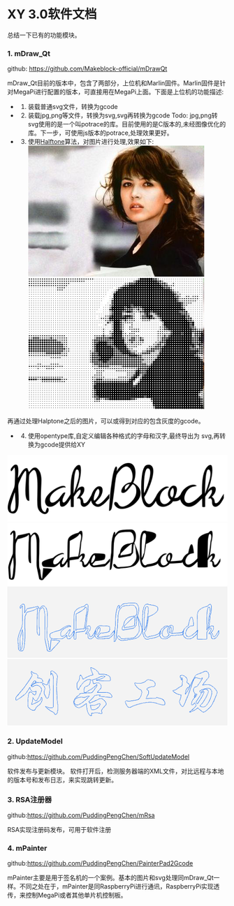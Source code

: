 
# XY 3.0软件文档


总结一下已有的功能模块。

### 1. mDraw_Qt
github: https://github.com/Makeblock-official/mDrawQt

mDraw_Qt目前的版本中，包含了两部分，上位机和Marlin固件。Marlin固件是针对MegaPi进行配置的版本，可直接用在MegaPi上面。下面是上位机的功能描述:

- 1. 装载普通svg文件，转换为gcode

- 2. 装载jpg,png等文件，转换为svg,svg再转换为gcode
     Todo:  jpg,png转svg使用的是一个叫potrace的库。目前使用的是C版本的,未经图像优化的库。下一步，可使用js版本的potrace,处理效果更好。

- 3. 使用[Halftone](http://www.cse.cuhk.edu.hk/~ttwong/papers/structurehalftone/structurehalftone.html)算法，对图片进行处理,效果如下:
 ![原图][1]  ![处理后][2]

再通过处理Halptone之后的图片，可以或得到对应的包含灰度的gcode。

- 4. 使用opentype库,自定义编辑各种格式的字母和汉字,最终导出为      svg,再转换为gcode提供给XY

![原][3]
![定制][4]
![线路][5]
![中文][6]

### 2. UpdateModel
github:https://github.com/PuddingPengChen/SoftUpdateModel

软件发布与更新模块。
软件打开后，检测服务器端的XML文件，对比远程与本地的版本号和发布日志，来实现跳转更新。

### 3. RSA注册器
github:https://github.com/PuddingPengChen/mRsa

RSA实现注册码发布，可用于软件注册

### 4. mPainter
github:https://github.com/PuddingPengChen/PainterPad2Gcode

mPainter主要是用于签名机的一个案例。基本的图片和svg处理同mDraw_Qt一样。不同之处在于，mPainter是同RaspberryPi进行通讯，RaspberryPi实现透传，来控制MegaPi或者其他单片机控制板。

  [1]: ./image/temp.png "temp.png"
  [2]: ./image/hi.png "hi.png"
  [3]: ./image/ma.png "ma.png"
  [4]: ./image/ma2.png "ma2.png"
  [5]: ./image/ma3.png "ma3.png"
  [6]: ./image/make.png "make.png"
